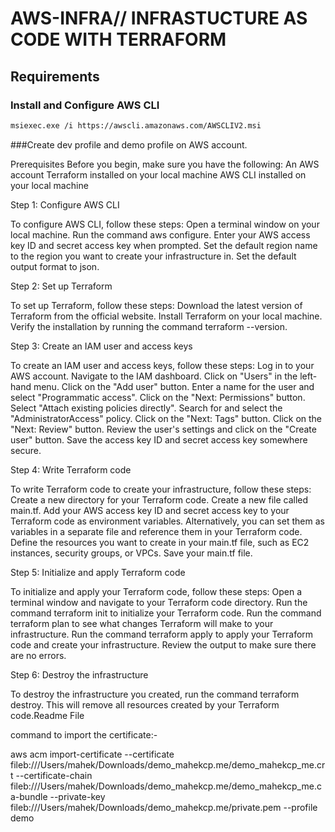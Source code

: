 # AWS-INFRA// INFRASTUCTURE AS CODE WITH TERRAFORM



## Requirements

### Install and Configure AWS CLI

```bash
msiexec.exe /i https://awscli.amazonaws.com/AWSCLIV2.msi
```

###Create dev profile and demo profile on AWS account.


Prerequisites
Before you begin, make sure you have the following:
An AWS account
Terraform installed on your local machine
AWS CLI installed on your local machine


Step 1: Configure AWS CLI

To configure AWS CLI, follow these steps:
Open a terminal window on your local machine.
Run the command aws configure.
Enter your AWS access key ID and secret access key when prompted.
Set the default region name to the region you want to create your infrastructure in.
Set the default output format to json.


Step 2: Set up Terraform

To set up Terraform, follow these steps:
Download the latest version of Terraform from the official website.
Install Terraform on your local machine.
Verify the installation by running the command terraform --version.


Step 3: Create an IAM user and access keys

To create an IAM user and access keys, follow these steps:
Log in to your AWS account.
Navigate to the IAM dashboard.
Click on "Users" in the left-hand menu.
Click on the "Add user" button.
Enter a name for the user and select "Programmatic access".
Click on the "Next: Permissions" button.
Select "Attach existing policies directly".
Search for and select the "AdministratorAccess" policy.
Click on the "Next: Tags" button.
Click on the "Next: Review" button.
Review the user's settings and click on the "Create user" button.
Save the access key ID and secret access key somewhere secure.


Step 4: Write Terraform code

To write Terraform code to create your infrastructure, follow these steps:
Create a new directory for your Terraform code.
Create a new file called main.tf.
Add your AWS access key ID and secret access key to your Terraform code as environment variables.
Alternatively, you can set them as variables in a separate file and reference them in your Terraform code.
Define the resources you want to create in your main.tf file, such as EC2 instances, security groups, or VPCs.
Save your main.tf file.


Step 5: Initialize and apply Terraform code

To initialize and apply your Terraform code, follow these steps:
Open a terminal window and navigate to your Terraform code directory.
Run the command terraform init to initialize your Terraform code.
Run the command terraform plan to see what changes Terraform will make to your infrastructure.
Run the command terraform apply to apply your Terraform code and create your infrastructure.
Review the output to make sure there are no errors.


Step 6: Destroy the infrastructure

To destroy the infrastructure you created, run the command terraform destroy.
This will remove all resources created by your Terraform code.Readme File


command to import the certificate:-

aws acm import-certificate --certificate fileb:///Users/mahek/Downloads/demo_mahekcp.me/demo_mahekcp_me.crt --certificate-chain fileb:///Users/mahek/Downloads/demo_mahekcp.me/demo_mahekcp_me.ca-bundle --private-key
fileb:///Users/mahek/Downloads/demo_mahekcp.me/private.pem --profile demo
